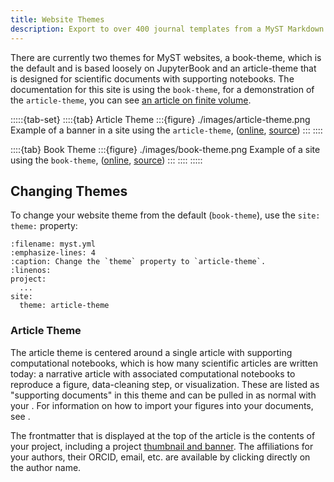 ```yaml
---
title: Website Themes
description: Export to over 400 journal templates from a MyST Markdown file, which uses LaTeX and can create print-ready, multi-column, professional PDF documents.
---
```


There are currently two themes for MyST websites, a book-theme, which is the default and is based loosely on JupyterBook and an article-theme that is designed for scientific documents with supporting notebooks. The documentation for this site is using the `book-theme`, for a demonstration of the `article-theme`, you can see [an article on finite volume](https://simpeg.xyz/tle-finitevolume).

:::::{tab-set}
::::{tab} Article Theme
:::{figure} ./images/article-theme.png
Example of a banner in a site using the `article-theme`, ([online](https://simpeg.xyz/tle-finitevolume/), [source](https://github.com/simpeg/tle-finitevolume))
:::
::::

::::{tab} Book Theme
:::{figure} ./images/book-theme.png
Example of a site using the `book-theme`, ([online](https://mystmd.org), [source](https://github.com/executablebooks/mystmd/tree/main/docs))
:::
::::
:::::

## Changing Themes

To change your website theme from the default (`book-theme`), use the `site: theme:` property:

```{code} yaml
:filename: myst.yml
:emphasize-lines: 4
:caption: Change the `theme` property to `article-theme`.
:linenos:
project:
  ...
site:
  theme: article-theme
```

### Article Theme

The article theme is centered around a single article with supporting computational notebooks, which is how many scientific articles are written today: a narrative article with associated computational notebooks to reproduce a figure, data-cleaning step, or visualization. These are listed as "supporting documents" in this theme and can be pulled in as normal with your [](./table-of-contents.md). For information on how to import your figures into your documents, see [](./reuse-jupyter-outputs.md).

The frontmatter that is displayed at the top of the article is the contents of your project, including a project [thumbnail and banner](#thumbnail-and-banner). The affiliations for your authors, their ORCID, email, etc. are available by clicking directly on the author name.
